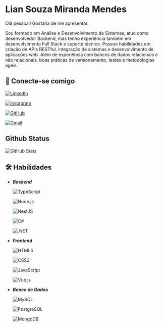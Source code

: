 
# Lian Souza Miranda Mendes

Olá pessoal! Gostaria de me apresentar. 

Sou formado em Análise e Desenvolvimento de Sistemas, atuo como desenvolvedor Backend, mas tenho experiência também em desenvolvimento Full Stack e suporte técnico. Possuo habilidades em criação de APIs RESTful, integração de sistemas e desenvolvimento de aplicações web. Além de experiência com bancos de dados relacionais e não relacionais, boas práticas de versionamento, testes e metodologias ágeis.

## 🔗 Conecte-se comigo
[![LinkedIn](https://img.shields.io/badge/LinkedIn-0077B5?style=for-the-badge&logo=linkedin&logoColor=white)](https://www.linkedin.com/in/lian-souza)

[![Instagram](https://img.shields.io/badge/-Instagram-%23E4405F?style=for-the-badge&logo=instagram&logoColor=white)](https://www.instagram.com/lian_souza.a/) 

[![GitHub](https://img.shields.io/badge/GitHub-100000?style=for-the-badge&logo=github&logoColor=white)](https://github.com/LianMiranda) 

[![Gmail](https://img.shields.io/badge/Gmail-333333?style=for-the-badge&logo=gmail&logoColor=red)](mailto:lian.mendes26/@gmail.com)


## Github Status
![GitHub Stats](https://github-readme-stats.vercel.app/api?username=LianMiranda&theme=transparent&bg_color=FFF&border_color=FFFF&title_color=000&text_color=000)
## 🛠 Habilidades 

- ***Backend***  

    ![TypeScript](https://img.shields.io/badge/TypeScript-3178C6?style=for-the-badge&logo=typescript&logoColor=white) 

    ![Node.js](https://img.shields.io/badge/Node.js-339933?style=for-the-badge&logo=node.js&logoColor=white) 

    ![NestJS](https://img.shields.io/badge/NestJS-E0234E?style=for-the-badge&logo=nestjs&logoColor=white) 

    ![C#](https://img.shields.io/badge/C%23-239120?style=for-the-badge&logo=c-sharp&logoColor=white) 

    ![.NET](https://img.shields.io/badge/.NET-512BD4?style=for-the-badge&logo=dot-net&logoColor=white)

- ***Frontend***  

    ![HTML5](https://img.shields.io/badge/HTML5-E34F26?style=for-the-badge&logo=html5&logoColor=white)

    ![CSS3](https://img.shields.io/badge/CSS3-1572B6?style=for-the-badge&logo=css3&logoColor=white)

    ![JavaScript](https://img.shields.io/badge/JavaScript-F7DF1E?style=for-the-badge&logo=javascript&logoColor=black)

    ![Vue.js](https://img.shields.io/badge/Vue.js-4FC08D?style=for-the-badge&logo=vue.js&logoColor=white)

- ***Banco de Dados***

    ![MySQL](https://img.shields.io/badge/MySQL-4479A1?style=for-the-badge&logo=mysql&logoColor=white)

    ![PostgreSQL](https://img.shields.io/badge/PostgreSQL-4169E1?style=for-the-badge&logo=postgresql&logoColor=white)

    ![MongoDB](https://img.shields.io/badge/MongoDB-47A248?style=for-the-badge&logo=mongodb&logoColor=white)
